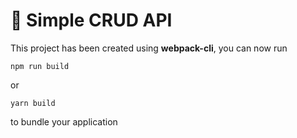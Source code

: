 # 🚀 Simple CRUD API

This project has been created using **webpack-cli**, you can now run

```
npm run build
```

or

```
yarn build
```

to bundle your application
